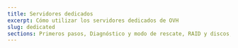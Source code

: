 ```yaml
---
title: Servidores dedicados
excerpt: Cómo utilizar los servidores dedicados de OVH
slug: dedicated
sections: Primeros pasos, Diagnóstico y modo de rescate, RAID y discos, Red e IP, SSH y llave SSH, vRack, Miscelánea
---
```


